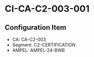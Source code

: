 # CI-CA-C2-003-001

## Configuration Item
- CA: CA-C2-003
- Segment: C2-CERTIFICATION
- AMPEL: AMPEL-24-BWB
